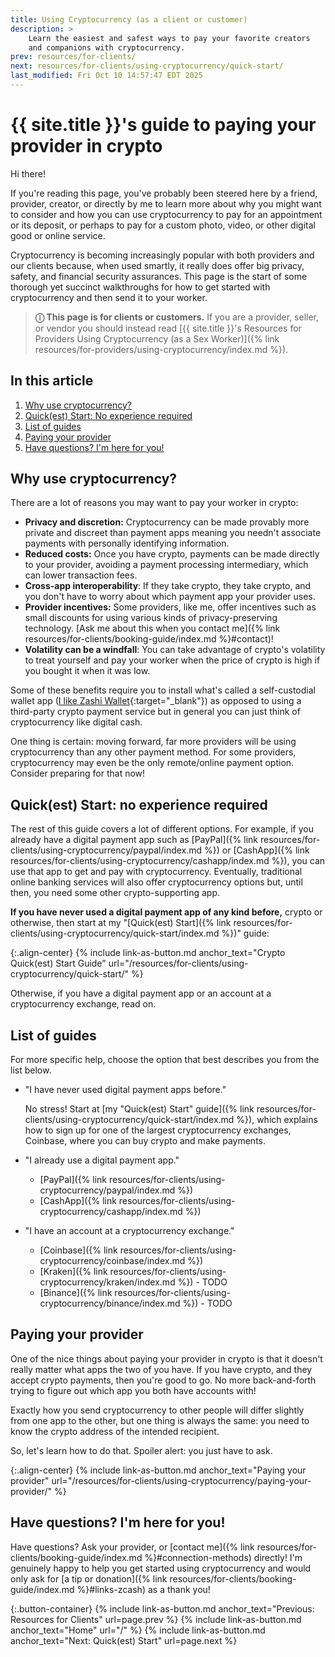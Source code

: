 ```yaml
---
title: Using Cryptocurrency (as a client or customer)
description: >
    Learn the easiest and safest ways to pay your favorite creators
    and companions with cryptocurrency.
prev: resources/for-clients/
next: resources/for-clients/using-cryptocurrency/quick-start/
last_modified: Fri Oct 10 14:57:47 EDT 2025
---
```


# {{ site.title }}'s guide to paying your provider in crypto

Hi there!

If you're reading this page, you've probably been steered here by a friend, provider, creator, or directly by me to learn more about why you might want to consider and how you can use cryptocurrency to pay for an appointment or its deposit, or perhaps to pay for a custom photo, video, or other digital good or online service.

Cryptocurrency is becoming increasingly popular with both providers and our clients because, when used smartly, it really does offer big privacy, safety, and financial security assurances. This page is the start of some thorough yet succinct walkthroughs for how to get started with cryptocurrency and then send it to your worker.

> **&#9432; This page is for clients or customers.** If you are a provider, seller, or vendor you should instead read [{{ site.title }}'s Resources for Providers Using Cryptocurrency (as a Sex Worker)]({% link resources/for-providers/using-cryptocurrency/index.md %}).

## In this article

1. [Why use cryptocurrency?](#why-use-cryptocurrency)
1. [Quick(est) Start: No experience required](#quickest-start-no-experience-required)
1. [List of guides](#list-of-guides)
1. [Paying your provider](#paying-your-provider)
1. [Have questions? I'm here for you!](#have-questions-im-here-for-you)

## Why use cryptocurrency?

There are a lot of reasons you may want to pay your worker in crypto:

- **Privacy and discretion:** Cryptocurrency can be made provably more private and discreet than payment apps meaning you needn't associate payments with personally identifying information.
- **Reduced costs:** Once you have crypto, payments can be made directly to your provider, avoiding a payment processing intermediary, which can lower transaction fees.
- **Cross-app interoperability**: If they take crypto, they take crypto, and you don't have to worry about which payment app your provider uses.
- **Provider incentives:** Some providers, like me, offer incentives such as small discounts for using various kinds of privacy-preserving technology. [Ask me about this when you contact me]({% link resources/for-clients/booking-guide/index.md %}#contact)!
- **Volatility can be a windfall**: You can take advantage of crypto's volatility to treat yourself and pay your worker when the price of crypto is high if you bought it when it was low.

Some of these benefits require you to install what's called a self-custodial wallet app ([I like Zashi Wallet](https://electriccoin.co/zashi/){:target="_blank"}) as opposed to using a third-party crypto payment service but in general you can just think of cryptocurrency like digital cash.

One thing is certain: moving forward, far more providers will be using cryptocurrency than any other payment method. For some providers, cryptocurrency may even be the only remote/online payment option. Consider preparing for that now!

## Quick(est) Start: no experience required

The rest of this guide covers a lot of different options. For example, if you already have a digital payment app such as [PayPal]({% link resources/for-clients/using-cryptocurrency/paypal/index.md %}) or [CashApp]({% link resources/for-clients/using-cryptocurrency/cashapp/index.md %}), you can use that app to get and pay with cryptocurrency. Eventually, traditional online banking services will also offer cryptocurrency options but, until then, you need some other crypto-supporting app.

**If you have never used a digital payment app of any kind before,** crypto or otherwise, then start at my "[Quick(est) Start]({% link resources/for-clients/using-cryptocurrency/quick-start/index.md %})" guide:

{:.align-center}
{% include link-as-button.md anchor_text="Crypto Quick(est) Start Guide" url="/resources/for-clients/using-cryptocurrency/quick-start/" %}

Otherwise, if you have a digital payment app or an account at a cryptocurrency exchange, read on.

## List of guides

For more specific help, choose the option that best describes you from the list below.

- "I have never used digital payment apps before."

    No stress! Start at [my "Quick(est) Start" guide]({% link resources/for-clients/using-cryptocurrency/quick-start/index.md %}), which explains how to sign up for one of the largest cryptocurrency exchanges, Coinbase, where you can buy crypto and make payments.

- "I already use a digital payment app."
    - [PayPal]({% link resources/for-clients/using-cryptocurrency/paypal/index.md %})
    - [CashApp]({% link resources/for-clients/using-cryptocurrency/cashapp/index.md %})
- "I have an account at a cryptocurrency exchange."
    - [Coinbase]({% link resources/for-clients/using-cryptocurrency/coinbase/index.md %})
    - [Kraken]({% link resources/for-clients/using-cryptocurrency/kraken/index.md %}) - TODO
    - [Binance]({% link resources/for-clients/using-cryptocurrency/binance/index.md %}) - TODO

## Paying your provider

One of the nice things about paying your provider in crypto is that it doesn't really matter what apps the two of you have. If you have crypto, and they accept crypto payments, then you're good to go. No more back-and-forth trying to figure out which app you both have accounts with!

Exactly how you send cryptocurrency to other people will differ slightly from one app to the other, but one thing is always the same: you need to know the crypto address of the intended recipient.

So, let's learn how to do that. Spoiler alert: you just have to ask.

{:.align-center}
{% include link-as-button.md anchor_text="Paying your provider" url="/resources/for-clients/using-cryptocurrency/paying-your-provider/" %}

## Have questions? I'm here for you!

Have questions? Ask your provider, or [contact me]({% link resources/for-clients/booking-guide/index.md %}#connection-methods) directly! I'm genuinely happy to help you get started using cryptocurrency and would only ask for [a tip or donation]({% link resources/for-clients/booking-guide/index.md %}#links-zcash) as a thank you!

{:.button-container}
{% include link-as-button.md anchor_text="Previous: Resources for Clients" url=page.prev %} {% include link-as-button.md anchor_text="Home" url="/" %} {% include link-as-button.md anchor_text="Next: Quick(est) Start" url=page.next %}
